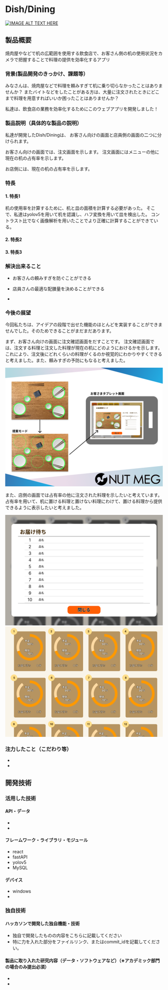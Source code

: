 # Dish/Dining

[![IMAGE ALT TEXT HERE](https://jphacks.com/wp-content/uploads/2022/08/JPHACKS2022_ogp.jpg)](https://www.youtube.com/watch?v=LUPQFB4QyVo)

## 製品概要
焼肉屋やなどで机の広範囲を使用する飲食店で、お客さん側の机の使用状況をカメラで把握することで料理の提供を効率化するアプリ


### 背景(製品開発のきっかけ、課題等）
みなさんは、焼肉屋などで料理を頼みすぎて机に乗り切らなかったことはありませんか？
またバイトなどをしたことがある方は、大量に注文されたときにどこまで料理を用意すればいいか困ったことはありませんか？

私達は、飲食店の業務を効率化するためにこのウェブアプリを開発しました！


### 製品説明（具体的な製品の説明）

私達が開発したDish/Diningは、
お客さん向けの画面と店員側の画面の二つに分けられます。

お客さん向けの画面では、注文画面を示します。
注文画面にはメニューの他に現在の机の占有率を示します。

お店側には、現在の机の占有率を示します。


### 特長
#### 1. 特長1

机の使用率を計算するために、机と皿の面積を計算する必要があった。
そこで、私達はyolov5を用いて机を認識し、ハフ変換を用いて皿を検出した。
コントラスト比でなく画像解析を用いたことでより正確に計算することができている。

#### 2. 特長2



#### 3. 特長3

### 解決出来ること
* お客さんの頼みすぎを防ぐことができる

* 店員さんの最適な配膳量を決めることができる
* 


### 今後の展望

今回私たちは、アイデアの段階で出せた機能のほとんどを実装することができませんでした。そのためできることがまだまだあります。

まず、お客さん向けの画面に注文確認画面をだすことです。
注文確認画面では、注文する料理と注文した料理が現在の机にどのようにおけるかを示します。
これにより、注文後にどれくらいの料理がくるのか視覚的にわかりやすくできると考えました。また、頼みすぎの予防にもなると考えました。

![客確認画面](img/3.png) 

また、店側の画面では占有率の他に注文された料理を示したいと考えています。
占有率を用いて、机に置ける料理と置けない料理にわけて、置ける料理から提供できるように表示したいと考えました。

![店確認画面](img/mise_kakunin_1.png) 
![店確認画面-2](img/mise_kakunin.png) 






### 注力したこと（こだわり等）
* 
* 

## 開発技術
### 活用した技術
#### API・データ
* 
* 

#### フレームワーク・ライブラリ・モジュール
* react
* fastAPI
* yolov5
* MySQL

#### デバイス
* windows
* 

### 独自技術
#### ハッカソンで開発した独自機能・技術
* 独自で開発したものの内容をこちらに記載してください
* 特に力を入れた部分をファイルリンク、またはcommit_idを記載してください。

#### 製品に取り入れた研究内容（データ・ソフトウェアなど）（※アカデミック部門の場合のみ提出必須）
* 
* 
